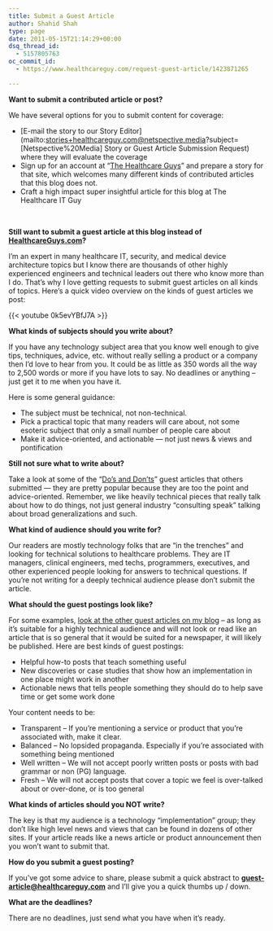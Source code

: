 ```yaml
---
title: Submit a Guest Article
author: Shahid Shah
type: page
date: 2011-05-15T21:14:29+00:00
dsq_thread_id:
  - 5157805763
oc_commit_id:
  - https://www.healthcareguy.com/request-guest-article/1423871265

---
```

**Want to submit a contributed article or post?**

We have several options for you to submit content for coverage:

  * [E-mail the story to our Story Editor](mailto:stories+healthcareguy.com@netspective.media?subject=[Netspective%20Media] Story or Guest Article Submission Request) where they will evaluate the coverage
  * Sign up for an account at &#8220;[The Healthcare Guys][2]&#8221; and prepare a story for that site, which welcomes many different kinds of contributed articles that this blog does not.
  * Craft a high impact super insightful article for this blog at The Healthcare IT Guy

&nbsp;

**Still want to submit a guest article at this blog instead of [HealthcareGuys.com][3]?**

I&#8217;m an expert in many healthcare IT, security, and medical device architecture topics but I know there are thousands of other highly experienced engineers and technical leaders out there who know more than I do. That’s why I love getting requests to submit guest articles on all kinds of topics. Here&#8217;s a quick video overview on the kinds of guest articles we post:

{{< youtube 0k5evYBfJ7A >}}

**What kinds of subjects should you write about?**

If you have any technology subject area that you know well enough to give tips, techniques, advice, etc. without really selling a product or a company then I&#8217;d love to hear from you. It could be as little as 350 words all the way to 2,500 words or more if you have lots to say. No deadlines or anything – just get it to me when you have it.

Here is some general guidance:

  * <span style="line-height: 13px;">The subject must be technical, not non-technical. </span>
  * <span style="line-height: 13px;">Pick a practical topic that many readers will care about, not some esoteric subject that only a small number of people care about</span>
  * <span style="line-height: 13px;">Make it advice-oriented, and actionable &#8212; not just news & views and pontification<br /> </span>

**Still not sure what to write about?**

Take a look at some of the &#8220;[Do&#8217;s and Don&#8217;ts][4]&#8221; guest articles that others submitted &#8212; they are pretty popular because they are too the point and advice-oriented. Remember, we like heavily technical pieces that really talk about how to do things, not just general industry &#8220;consulting speak&#8221; talking about broad generalizations and such.

**What kind of audience should you write for?**

Our readers are mostly technology folks that are &#8220;in the trenches&#8221; and looking for technical solutions to healthcare problems. They are IT managers, clinical engineers, med techs, programmers, executives, and other experienced people looking for answers to technical questions. If you&#8217;re not writing for a deeply technical audience please don&#8217;t submit the article.

**What should the guest postings look like?**

For some examples, [look at the other guest articles on my blog][5] – as long as it&#8217;s suitable for a highly technical audience and will not look or read like an article that is so general that it would be suited for a newspaper, it will likely be published. Here are best kinds of guest postings:

  * Helpful how-to posts that teach something useful
  * New discoveries or case studies that show how an implementation in one place might work in another
  * Actionable news that tells people something they should do to help save time or get some work done

Your content needs to be:

  * Transparent &#8211; If you&#8217;re mentioning a service or product that you&#8217;re associated with, make it clear.
  * Balanced &#8211; No lopsided propaganda. Especially if you&#8217;re associated with something being mentioned
  * Well written &#8211; We will not accept poorly written posts or posts with bad grammar or non (PG) language.
  * Fresh &#8211; We will not accept posts that cover a topic we feel is over-talked about or over-done, or is too general

**What kinds of articles should you NOT write?**

The key is that my audience is a technology “implementation” group; they don’t like high level news and views that can be found in dozens of other sites. If your article reads like a news article or product announcement then you won&#8217;t want to submit that.

**How do you submit a guest posting?**

If you&#8217;ve got some advice to share, please submit a quick abstract to **guest-article@healthcareguy.com** and I&#8217;ll give you a quick thumbs up / down.

**What are the deadlines?**

There are no deadlines, just send what you have when it&#8217;s ready.

 [2]: http://www.healthcareguys.com "The Healthcare Guys"
 [3]: http://www.HealthcareGuys.com "The Healthcare Guys"
 [4]: https://www.healthcareguy.com/?s=Do's+and+Don'ts
 [5]: https://www.healthcareguy.com/?s=Guest+Article